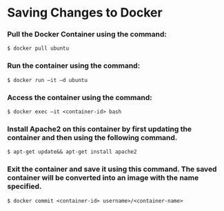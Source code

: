 # Saving Changes to Docker

### Pull the Docker Container using the command:
    $ docker pull ubuntu

### Run the container using the command:
    $ docker run –it –d ubuntu 

### Access the container using the command:
    $ docker exec –it <container-id> bash

### Install Apache2 on this container by first updating the container and then using the following command.
    $ apt-get update&& apt-get install apache2

### Exit the container and save it using this command. The saved container will be converted into an image with the name specified. 
    $ docker commit <container-id> username>/<container-name>